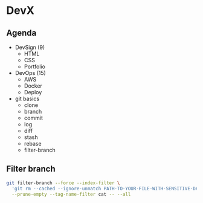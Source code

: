 # DevX

## Agenda

* DevSign (9)
  * HTML
  * CSS
  * Portfolio
* DevOps (15)
  * AWS
  * Docker
  * Deploy
* git basics
  * clone
  * branch
  * commit
  * log
  * diff
  * stash
  * rebase
  * filter-branch

## Filter branch

```sh
git filter-branch --force --index-filter \
  'git rm --cached --ignore-unmatch PATH-TO-YOUR-FILE-WITH-SENSITIVE-DATA' \
  --prune-empty --tag-name-filter cat -- --all
```
